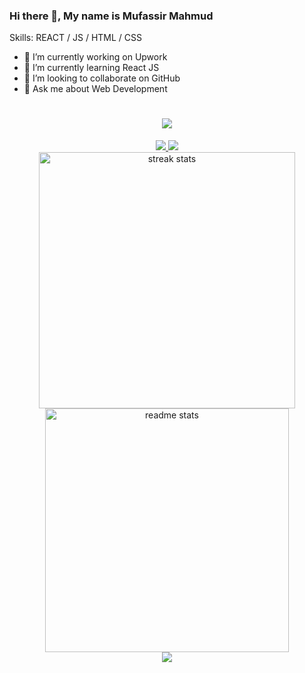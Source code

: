 
### Hi there 👋, My name is Mufassir Mahmud



Skills:  REACT / JS / HTML / CSS

- 🔭 I’m currently working on Upwork 
- 🌱 I’m currently learning React JS 
- 👯 I’m looking to collaborate on GitHub 
- 💬 Ask me about Web Development 


<h1 align="center">
    <img src="https://readme-typing-svg.herokuapp.com/?font=Righteous&size=35&center=true&vCenter=true&width=500&height=70&duration=4000&lines=MUfassir+Mahmud;+<Frontend+/+Developer>;" />
</h1> 
<div align="center"> 
  <a href="mailto:designwithmehedi@gmail.com">
    <img src="https://img.shields.io/badge/Gmail-333333?style=for-the-badge&logo=gmail&logoColor=red" />
  </a>
  <a href="https://www.linkedin.com/in/mufassir-mahmud-238513210/" target="_blank">
    <img src="https://img.shields.io/badge/LinkedIn-0077B5?style=for-the-badge&logo=linkedin&logoColor=white" target="_blank" />
  </a>
  
</div>
<!-- <h2 align="center">⚒️ TECHNOLOGY KNOW ⚒️</h2> 
<div align="center">
    <img src="https://skillicons.dev/icons?i=html,css,bootstrap,tailwind,javascript,github,git,figma,react,mui" />
</div> -->
<div align=center>
  <img width=410 src="https://streak-stats.demolab.com/?user=mufassir-mahmud&count_private=true&theme=react&border_radius=10" alt="streak stats"/>
  <img width=390 src="https://github-readme-stats-salesp07.vercel.app/api?username=mufassir-mahmud&count_private=true&show_icons=true&theme=tokyonight&rank_icon=github&border_radius=10" alt="readme stats" />
</div>
<!-- <h3 align="center">
    <img src="https://readme-typing-svg.herokuapp.com/?font=Righteous&size=25&center=true&vCenter=true&width=500&height=70&duration=4000&lines=Thanks+for+visiting!;">
</h3> -->
<div align="center">
<img src="https://komarev.com/ghpvc/?username=mufassir-mahmud&&style=flat-square" align="center" />
</div>
